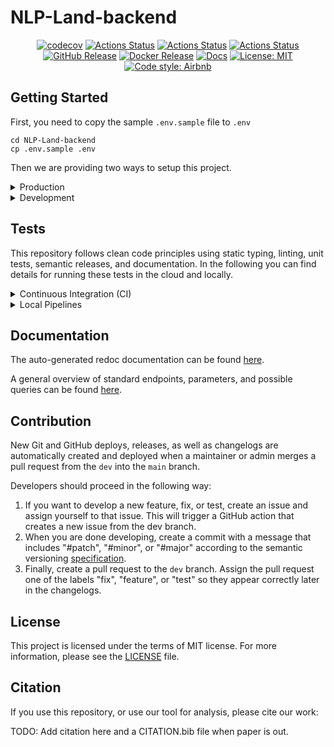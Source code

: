 # NLP-Land-backend

<p style="text-align:center">
<a href="https://codecov.io/gh/ag-gipp/NLP-Land-backend"><img alt="codecov" src="https://codecov.io/gh/ag-gipp/NLP-Land-backend/branch/main/graph/badge.svg?token=FW8MXQX5XK"/></a>
<a href="https://github.com/ag-gipp/NLP-Land-backend/actions/workflows/branch.yaml"><img alt="Actions Status" src="https://github.com/ag-gipp/NLP-Land-backend/actions/workflows/branch.yaml/badge.svg"></a>
<a href="https://github.com/ag-gipp/NLP-Land-backend/actions/workflows/release.yaml"><img alt="Actions Status" src="https://github.com/ag-gipp/NLP-Land-backend/actions/workflows/release.yaml/badge.svg?branch=dev"></a>  
<a href="https://github.com/ag-gipp/NLP-Land-backend/actions/workflows/main.yaml"><img alt="Actions Status" src="https://github.com/ag-gipp/NLP-Land-backend/actions/workflows/main.yaml/badge.svg"></a>
<a href="https://github.com/ag-gipp/NLP-Land-backend/releases"><img alt="GitHub Release" src="https://img.shields.io/github/v/release/ag-gipp/NLP-Land-backend?sort=semver"></a>
<a href="https://hub.docker.com/repository/docker/jpelhaw/nlp-land-backend"><img alt="Docker Release" src="https://img.shields.io/docker/v/jpelhaw/nlp-land-backend?label=Docker"></a>
<a href="https://ag-gipp.github.io/NLP-Land-backend/"><img alt="Docs" src="https://img.shields.io/badge/Docs-gh--pages-blue"></a>
<a href="https://github.com/ag-gipp/NLP-Land-backend/blob/master/LICENSE"><img alt="License: MIT" src="https://black.readthedocs.io/en/stable/_static/license.svg"></a>
<a href="https://github.com/airbnb/javascript"><img alt="Code style: Airbnb" src="https://img.shields.io/badge/codestyle-Airbnb-success"></a>
</p>

## Getting Started

First, you need to copy the sample `.env.sample` file to `.env`

```
cd NLP-Land-backend
cp .env.sample .env
```

Then we are providing two ways to setup this project.

    
<details> <summary> Production </summary>
<br/>
In production mode an instance of mongo is created in Docker and the backend started and connected to it.

To spin up the production version of this project, switch into the root directory of this project and run:

```console
docker-compose up --build
```
</details>
<details> <summary> Development </summary>
<br/>
If you want to actively develop this project, you need to install the project and dependencies locally.
    
To run the development environment locally, you need to create up a mongodb instance the first time you start the backend.

```console
source .env
set -o allexport
docker run -d -p 27017:27017 --name mongodev \
    -e MONGO_INITDB_ROOT_USERNAME=$MONGO_USER \
    -e MONGO_INITDB_ROOT_PASSWORD=$MONGO_PASSWORD \
    -e MONGO_INITDB_DATABASE=$MONGO_DB \
    mongo
```
For future uses the following command will suffice.
```console
docker start mongodev
```

Then you can start the backend with auto-reload (whenever the code was changed) using.
```console
npm run build:live
```

Alternatively, just run the following.
It starts the docker container, uses auto-reload, compiles TypeScript files, and spawns multiple processes.
```console
npm run dev
```
</details>

## Tests
    
This repository follows clean code principles using static typing, linting, unit tests, semantic releases, and documentation. In the following you can find details for running these tests in the cloud and locally.

<details> <summary> Continuous Integration (CI) </summary>

1. Whenever an issue is assigned, an issue branch from the current `dev` branch is created.
2. Whenever you create a pull request against the `dev` branch, typing, linting, and unit tests are checked.
3. Whenever a maintainer or admin creates a pull request from the `dev` to the `main` branch, a new release, docker image, documentation, and coverage report is generated.

</details>
    
<details> <summary> Local Pipelines </summary>

To run these CI pipelines such as tests and linting locally install [act](https://github.com/nektos/act). With act you can run CI tests in docker containers the way they are run on GitHub actions.

To run the full check suite with act you need the full ubuntu image (>12GB) and then execute:

```console
act
```

To run a single check like the Test from the pipeline, execute:

```console
act -j Test
```

You can also run the tests without act using:

```console
npm run test
npm run lint
```
</details>

## Documentation
The auto-generated redoc documentation can be found [here](https://ag-gipp.github.io/NLP-Land-backend).
    
A general overview of standard endpoints, parameters, and possible queries can be found [here](https://florianholzapfel.github.io/express-restify-mongoose/v1/).

    
## Contribution

New Git and GitHub deploys, releases, as well as changelogs are automatically created and deployed when a maintainer or admin merges a pull request from the `dev` into the `main` branch.
    
Developers should proceed in the following way:
1. If you want to develop a new feature, fix, or test, create an issue and assign yourself to that issue. This will trigger a GitHub action that creates a new issue from the dev branch.
2. When you are done developing, create a commit with a message that includes "#patch", "#minor", or "#major" according to the semantic versioning [specification](https://semver.org/).
3. Finally, create a pull request to the `dev` branch. Assign the pull request one of the labels "fix", "feature", or "test" so they appear correctly later in the changelogs.

## License

This project is licensed under the terms of MIT license. For more information, please see the [LICENSE](LICENSE) file.

## Citation

If you use this repository, or use our tool for analysis, please cite our work:

TODO: Add citation here and a CITATION.bib file when paper is out.
